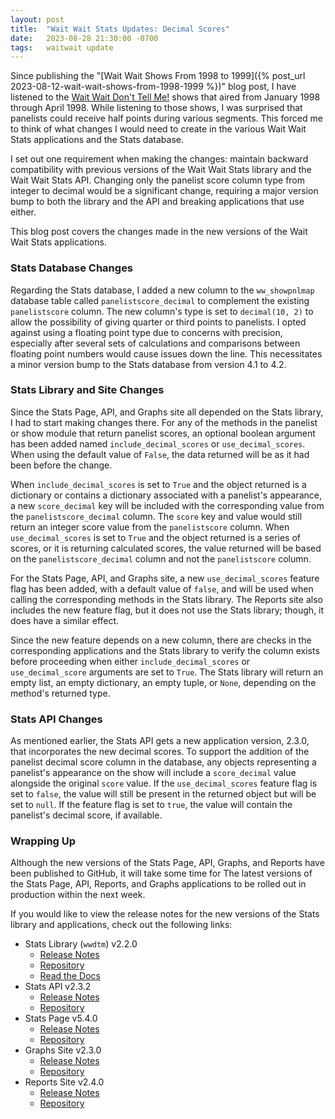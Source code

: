 ```yaml
---
layout: post
title:  "Wait Wait Stats Updates: Decimal Scores"
date:   2023-08-28 21:30:00 -0700
tags:   waitwait update
---
```


Since publishing the "[Wait Wait Shows From 1998 to 1999]({% post_url 2023-08-12-wait-wait-shows-from-1998-1999 %})" blog post, I have listened to the [Wait Wait Don't Tell Me!](https://waitwait.npr.org/) shows that aired from January 1998 through April 1998. While listening to those shows, I was surprised that panelists could receive half points during various segments. This forced me to think of what changes I would need to create in the various Wait Wait Stats applications and the Stats database.

I set out one requirement when making the changes: maintain backward compatibility with previous versions of the Wait Wait Stats library and the Wait Wait Stats API. Changing only the panelist score column type from integer to decimal would be a significant change, requiring a major version bump to both the library and the API and breaking applications that use either.

This blog post covers the changes made in the new versions of the Wait Wait Stats applications.

### Stats Database Changes

Regarding the Stats database, I added a new column to the `ww_showpnlmap` database table called `panelistscore_decimal` to complement the existing `panelistscore` column. The new column's type is set to `decimal(10, 2)` to allow the possibility of giving quarter or third points to panelists. I opted against using a floating point type due to concerns with precision, especially after several sets of calculations and comparisons between floating point numbers would cause issues down the line. This necessitates a minor version bump to the Stats database from version 4.1 to 4.2.

### Stats Library and Site Changes

Since the Stats Page, API, and Graphs site all depended on the Stats library, I had to start making changes there. For any of the methods in the panelist or show module that return panelist scores, an optional boolean argument has been added named `include_decimal_scores` or `use_decimal_scores`. When using the default value of `False`, the data returned will be as it had been before the change.

When `include_decimal_scores` is set to `True` and the object returned is a dictionary or contains a dictionary associated with a panelist's appearance, a new `score_decimal` key will be included with the corresponding value from the `panelistscore_decimal` column. The `score` key and value would still return an integer score value from the `panelistscore` column. When `use_decimal_scores` is set to `True` and the object returned is a series of scores, or it is returning calculated scores, the value returned will be based on the `panelistscore_decimal` column and not the `panelistscore` column.

For the Stats Page, API, and Graphs site, a new `use_decimal_scores` feature flag has been added, with a default value of `false`, and will be used when calling the corresponding methods in the Stats library. The Reports site also includes the new feature flag, but it does not use the Stats library; though, it does have a similar effect.

Since the new feature depends on a new column, there are checks in the corresponding applications and the Stats library to verify the column exists before proceeding when either `include_decimal_scores` or `use_decimal_score` arguments are set to `True`. The Stats library will return an empty list, an empty dictionary, an empty tuple, or `None`, depending on the method's returned type.

### Stats API Changes

As mentioned earlier, the Stats API gets a new application version, 2.3.0, that incorporates the new decimal scores. To support the addition of the panelist decimal score column in the database, any objects representing a panelist's appearance on the show will include a `score_decimal` value alongside the original `score` value. If the `use_decimal_scores` feature flag is set to `false`, the value will still be present in the returned object but will be set to `null`. If the feature flag is set to `true`, the value will contain the panelist's decimal score, if available.

### Wrapping Up

Although the new versions of the Stats Page, API, Graphs, and Reports have been published to GitHub, it will take some time for The latest versions of the Stats Page, API, Reports, and Graphs applications to be rolled out in production within the next week.

If you would like to view the release notes for the new versions of the Stats library and applications, check out the following links:

- Stats Library (`wwdtm`) v2.2.0
  - [Release Notes](https://github.com/questionlp/wwdtm/releases/tag/v2.2.0)
  - [Repository](https://github.com/questionlp/wwdtm)
  - [Read the Docs](https://docs.wwdt.me/en/v2.2.0/)
- Stats API v2.3.2
  - [Release Notes](https://github.com/questionlp/api.wwdt.me_v2/releases/tag/v2.3.2)
  - [Repository](https://github.com/questionlp/api.wwdt.me_v2)
- Stats Page v5.4.0
  - [Release Notes](https://github.com/questionlp/stats.wwdt.me/releases/tag/v5.4.0)
  - [Repository](https://github.com/questionlp/stats.wwdt.me)
- Graphs Site v2.3.0
  - [Release Notes](https://github.com/questionlp/graphs.wwdt.me/releases/tag/v2.3.0)
  - [Repository](https://github.com/questionlp/graphs.wwdt.me)
- Reports Site v2.4.0
  - [Release Notes](https://github.com/questionlp/reports.wwdt.me/releases/tag/v2.4.0)
  - [Repository](https://github.com/questionlp/reports.wwdt.me)
